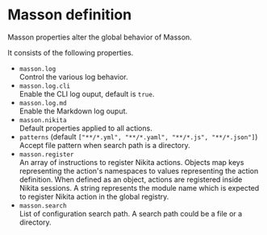 
# Masson definition

Masson properties alter the global behavior of Masson.

It consists of the following properties.

- `masson.log`  
  Control the various log behavior.
- `masson.log.cli`  
  Enable the CLI log ouput, default is `true`.
- `masson.log.md`  
  Enable the Markdown log ouput.
- `masson.nikita`  
  Default properties applied to all actions.
- `patterns` (default `["**/*.yml", "**/*.yaml", "**/*.js", "**/*.json"]`)  
  Accept file pattern when search path is a directory.
- `masson.register`  
  An array of instructions to register Nikita actions. Objects map keys representing the action's namespaces to values representing the action definition. When defined as an object, actions are registered inside Nikita sessions. A string represents the module name which is expected to register Nikita action in the global registry.
- `masson.search`  
  List of configuration search path. A search path could be a file or a directory.
